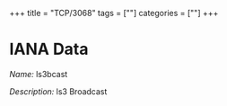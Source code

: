+++
title = "TCP/3068"
tags = [""]
categories = [""]
+++

# IANA Data

_Name:_ ls3bcast

_Description:_ ls3 Broadcast

